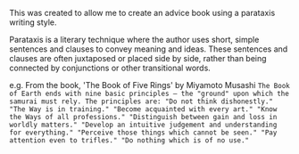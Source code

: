 This was created to allow me to create an advice book using a parataxis writing style.

Parataxis is a literary technique where the author uses short, simple sentences and clauses to convey meaning and ideas.
These sentences and clauses are often juxtaposed or placed side by side, rather than being connected by conjunctions or other transitional words.

e.g. From the book, 'The Book of Five Rings' by Miyamoto Musashi 
`
The Book of Earth ends with nine basic principles – the "ground" upon which the samurai must rely. The principles are:
"Do not think dishonestly."
"The Way is in training."
"Become acquainted with every art."
"Know the Ways of all professions."
"Distinguish between gain and loss in worldly matters."
"Develop an intuitive judgement and understanding for everything."
"Perceive those things which cannot be seen."
"Pay attention even to trifles."
"Do nothing which is of no use."
`
